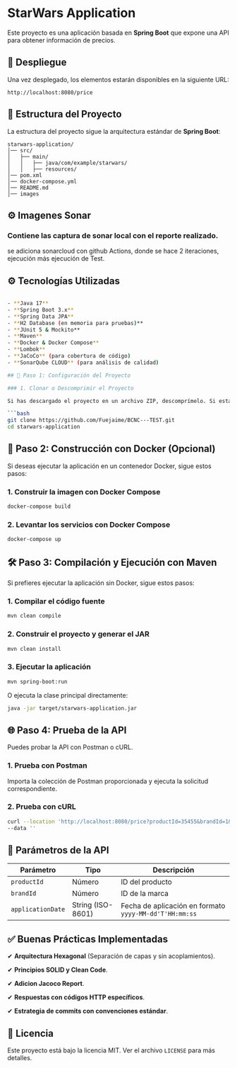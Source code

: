 # StarWars Application

Este proyecto es una aplicación basada en **Spring Boot** que expone una API para obtener información de precios.

## 🚀 Despliegue

Una vez desplegado, los elementos estarán disponibles en la siguiente URL:

```
http://localhost:8080/price
```

## 📂 Estructura del Proyecto

La estructura del proyecto sigue la arquitectura estándar de **Spring Boot**:

```
starwars-application/
│── src/
│   ├── main/
│   │   ├── java/com/example/starwars/
│   │   ├── resources/
│── pom.xml
│── docker-compose.yml
│── README.md
│── images

```

## ⚙️ Imagenes Sonar

### Contiene las captura de sonar local con el reporte realizado.

se adiciona sonarcloud con github Actions, donde se hace 2 iteraciones,  ejecución más ejecución de Test.



## ⚙️ Tecnologías Utilizadas
```bash

- **Java 17**
- **Spring Boot 3.x**
- **Spring Data JPA**
- **H2 Database (en memoria para pruebas)**
- **JUnit 5 & Mockito**
- **Maven**
- **Docker & Docker Compose**
- **Lombok**
- **JaCoCo** (para cobertura de código)
- **SonarQube CLOUD** (para análisis de calidad)

## 🔧 Paso 1: Configuración del Proyecto

### 1. Clonar o Descomprimir el Proyecto

Si has descargado el proyecto en un archivo ZIP, descomprímelo. Si estás usando Git, clona el repositorio:

```bash
git clone https://github.com/Fuejaime/BCNC---TEST.git
cd starwars-application
```

## 🐳 Paso 2: Construcción con Docker (Opcional)

Si deseas ejecutar la aplicación en un contenedor Docker, sigue estos pasos:

### 1. Construir la imagen con Docker Compose

```bash
docker-compose build
```

### 2. Levantar los servicios con Docker Compose

```bash
docker-compose up
```

## 🛠️ Paso 3: Compilación y Ejecución con Maven

Si prefieres ejecutar la aplicación sin Docker, sigue estos pasos:

### 1. Compilar el código fuente

```bash
mvn clean compile
```

### 2. Construir el proyecto y generar el JAR

```bash
mvn clean install
```

### 3. Ejecutar la aplicación

```bash
mvn spring-boot:run
```

O ejecuta la clase principal directamente:

```bash
java -jar target/starwars-application.jar
```

## 🌐 Paso 4: Prueba de la API

Puedes probar la API con Postman o cURL.

### 1. Prueba con Postman

Importa la colección de Postman proporcionada y ejecuta la solicitud correspondiente.

### 2. Prueba con cURL

```bash
curl --location 'http://localhost:8080/price?productId=35455&brandId=1&applicationDate=2020-06-15T21%3A00%3A00' \
--data ''
```

## 📌 Parámetros de la API

| Parámetro        | Tipo   | Descripción |
|-----------------|--------|-------------|
| `productId`     | Número | ID del producto |
| `brandId`       | Número | ID de la marca |
| `applicationDate` | String (ISO-8601) | Fecha de aplicación en formato `yyyy-MM-dd'T'HH:mm:ss` |

## ✅ Buenas Prácticas Implementadas

✔ **Arquitectura Hexagonal** (Separación de capas y sin acoplamientos).

✔ **Principios SOLID y Clean Code**.

✔ **Adicion Jacoco Report**.

✔ **Respuestas con códigos HTTP específicos**.

✔ **Estrategia de commits con convenciones estándar**.

## 📜 Licencia

Este proyecto está bajo la licencia MIT. Ver el archivo `LICENSE` para más detalles.
